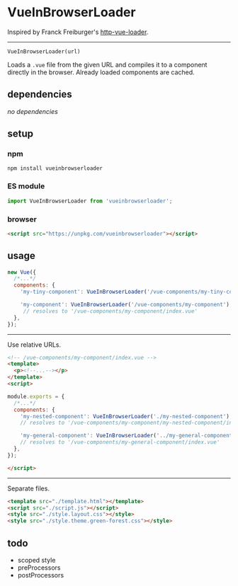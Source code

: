 # VueInBrowserLoader

Inspired by Franck Freiburger's [http-vue-loader](https://github.com/FranckFreiburger/http-vue-loader).

---

`VueInBrowserLoader(url)`

Loads a `.vue` file from the given URL and compiles it to a component directly in the browser. Already loaded components are cached.

## dependencies

*no dependencies*

## setup

### npm

```shell
npm install vueinbrowserloader
```

### ES module

```javascript
import VueInBrowserLoader from 'vueinbrowserloader';
```

### browser

```html
<script src="https://unpkg.com/vueinbrowserloader"></script>
```

## usage

```javascript
new Vue({
  /*...*/
  components: {
    'my-tiny-component': VueInBrowserLoader('/vue-components/my-tiny-component.vue'),

    'my-component': VueInBrowserLoader('/vue-components/my-component'),
     // resolves to '/vue-components/my-component/index.vue'
  },
});
```

---

Use relative URLs.

```html
<!-- /vue-components/my-component/index.vue -->
<template>
  <p><!--...--></p>
</template>
<script>

module.exports = {
  /*...*/
  components: {
    'my-nested-component': VueInBrowserLoader('./my-nested-component'),
    // resolves to '/vue-components/my-component/my-nested-component/index.vue'

    'my-general-component': VueInBrowserLoader('../my-general-component'),
    // resolves to '/vue-components/my-general-component/index.vue'
  },
});

</script>
```

---

Separate files.

```html
<template src="./template.html"></template>
<script src="./script.js"></script>
<style src="./style.layout.css"></style>
<style src="./style.theme.green-forest.css"></style>
```

## todo

- scoped style
- preProcessors
- postProcessors
